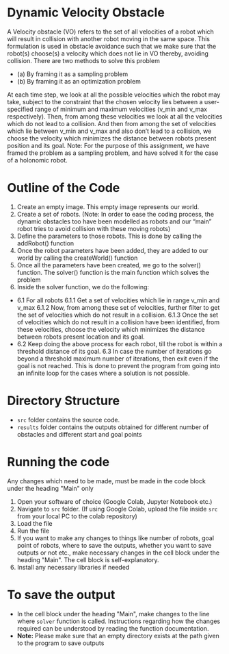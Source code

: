 # Dynamic Velocity Obstacle

A Velocity obstacle (VO) refers to the set of all velocities of a robot which will result in collision with another robot moving in the same space. This formulation is used in obstacle avoidance such that we make sure that the robot(s) choose(s) a velocity which does not lie in VO thereby, avoiding collision. There are two methods to solve this problem
- (a) By framing it as a sampling problem
- (b) By framing it as an optimization problem

At each time step, we look at all the possible velocities which the robot may take, subject to the constraint that the chosen velocity lies between a user-specified range of minimum and maximum velocities (v_min and v_max respectively). Then, from among these velocities we look at all the velocities which do not lead to a collision. And then from among the set of velocities which lie between v_min and v_max and also don’t lead to a collision, we choose the velocity which minimizes the distance between robots present position and its goal.
Note: For the purpose of this assignment, we have framed the problem as a sampling problem, and have solved it for the case of a holonomic robot.

# Outline of the Code
1. Create an empty image. This empty image represents our world.
2. Create a set of robots. (Note: In order to ease the coding process, the dynamic obstacles too
have been modelled as robots and our “main” robot tries to avoid collision with these moving
robots)
3. Define the parameters to those robots. This is done by calling the addRobot() function
4. Once the robot parameters have been added, they are added to our world by calling the
createWorld() function
5. Once all the parameters have been created, we go to the solver() function. The solver() function is the main function which solves the problem
6. Inside the solver function, we do the following:
- 6.1 For all robots
6.1.1 Get a set of velocities which lie in range v_min and v_max
6.1.2 Now, from among these set of velocities, further filter to get the set of velocities which do not result in a collision.
6.1.3 Once the set of velocities which do not result in a collision have been identified, from these velocities, choose the velocity which minimizes the distance between robots present location and its goal.
- 6.2 Keep doing the above process for each robot, till the robot is within a threshold distance of its goal.
6.3 In case the number of iterations go beyond a threshold maximum number of iterations, then
exit even if the goal is not reached. This is done to prevent the program from going into an infinite loop for the cases where a solution is not possible.

# Directory Structure
- ```src``` folder contains the source code. 
- ```results``` folder contains the outputs obtained for different number of obstacles and different start and goal points
 
# Running the code
Any changes which need to be made, must be made in the code block under the heading "Main" only

1. Open your software of choice (Google Colab, Jupyter Notebook etc.)
2. Navigate to ```src``` folder. (If using Google Colab, upload the file inside ```src``` from your local PC to the colab repository)
3. Load the file
4. Run the file
5. If you want to make any changes to things like number of robots, goal point of robots, where to save the outputs, whether you want to save outputs or not etc., make necessary changes in the cell block under the heading "Main". The cell block is self-explanatory.
6. Install any necessary libraries if needed

# To save the output
- In the cell block under the heading "Main", make changes to the line where ```solver``` function is called. Instructions regarding how the changes required can be understood by reading the function documentation.
- **Note:** Please make sure that an empty directory exists at the path given to the program to save outputs
